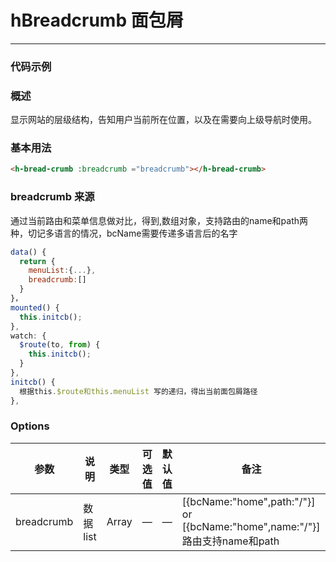 # hBreadcrumb 面包屑 

----

### 代码示例

<template>
  <h-bread-crumb :breadcrumb="breadcrumb"></h-bread-crumb>
</template>

<script>
export default {
  data () {
    return {
      breadcrumb:[
          {
            bcName:"home",
            path:"/"
          },
          {
            bcName:"hello",
            name:"message"
          },
        ]
    }
  },
}
</script>
<style lang="less" scoped>
</style>

### 概述
显示网站的层级结构，告知用户当前所在位置，以及在需要向上级导航时使用。

### 基本用法


```html
<h-bread-crumb :breadcrumb ="breadcrumb"></h-bread-crumb>
```

### breadcrumb 来源

通过当前路由和菜单信息做对比，得到,数组对象，支持路由的name和path两种，切记多语言的情况，bcName需要传递多语言后的名字

```js
data() {
  return {
    menuList:{...},
    breadcrumb:[]
  }
}，
mounted() {
  this.initcb();
},
watch: {
  $route(to, from) {
    this.initcb();
  }
},
initcb() {
  根据this.$route和this.menuList 写的递归，得出当前面包屑路径
},
```

### Options

| 参数        | 说明          | 类型      | 可选值                           | 默认值  |  备注 |
|----------  |-------------- |---------- |--------------------------------  |-------- | --|
| breadcrumb | 数据list | Array | — | — | [{bcName:"home",path:"/"}] or [{bcName:"home",name:"/"}] 路由支持name和path


